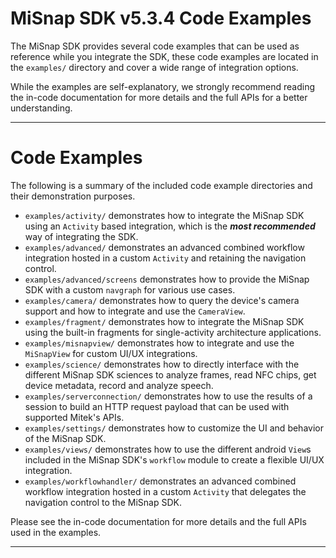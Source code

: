 # MiSnap SDK v5.3.4 Code Examples

The MiSnap SDK provides several code examples that can be used as reference while you integrate the SDK, 
these code examples are located in the `examples/` directory and cover a wide range of integration 
options.

While the examples are self-explanatory, we strongly recommend reading the in-code documentation for more details and the full APIs for a better understanding.

- - - -

# Code Examples

The following is a summary of the included code example directories and their demonstration purposes.

* `examples/activity/` demonstrates how to integrate the MiSnap SDK using an `Activity` based integration, which is the ***most recommended*** way of integrating the SDK.
* `examples/advanced/` demonstrates an advanced combined workflow integration hosted in a custom `Activity` and retaining the navigation control.
* `examples/advanced/screens` demonstrates how to provide the MiSnap SDK with a custom `navgraph` for various use cases.
* `examples/camera/` demonstrates how to query the device's camera support and how to integrate and use the `CameraView`.
* `examples/fragment/` demonstrates how to integrate the MiSnap SDK using the built-in fragments for single-activity architecture applications.
* `examples/misnapview/` demonstrates how to integrate and use the `MiSnapView` for custom UI/UX integrations.
* `examples/science/` demonstrates how to directly interface with the different MiSnap SDK sciences to analyze frames, read NFC chips, get device metadata, record and analyze speech.
* `examples/serverconnection/` demonstrates how to use the results of a session to build an HTTP request payload that can be used with supported Mitek's APIs.
* `examples/settings/` demonstrates how to customize the UI and behavior of the MiSnap SDK.
* `examples/views/` demonstrates how to use the different android `View`s included in the MiSnap SDK's `workflow` module to create a flexible UI/UX integration.
* `examples/workflowhandler/` demonstrates an advanced combined workflow integration hosted in a custom `Activity` that delegates the navigation control to the MiSnap SDK.

Please see the in-code documentation for more details and the full APIs used in the examples.

- - - -
